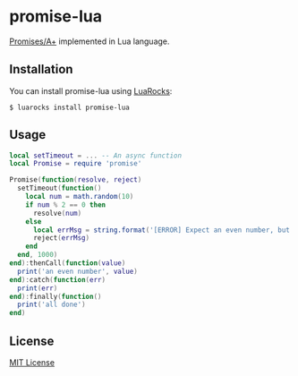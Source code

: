 # promise-lua
[Promises/A+](https://promisesaplus.com/) implemented in Lua language.

## Installation
You can install promise-lua using [LuaRocks](https://luarocks.org/modules/pyericz/promise-lua):
```
$ luarocks install promise-lua
```

## Usage
```lua
local setTimeout = ... -- An async function
local Promise = require 'promise'

Promise(function(resolve, reject)
  setTimeout(function()
    local num = math.random(10)
    if num % 2 == 0 then
      resolve(num)
    else
      local errMsg = string.format('[ERROR] Expect an even number, but get %d', num)
      reject(errMsg)
    end
  end, 1000)
end):thenCall(function(value)
  print('an even number', value)
end):catch(function(err)
  print(err)
end):finally(function()
  print('all done')
end)
```

## License
[MIT License](https://github.com/pyericz/promise-lua/blob/master/LICENSE)
